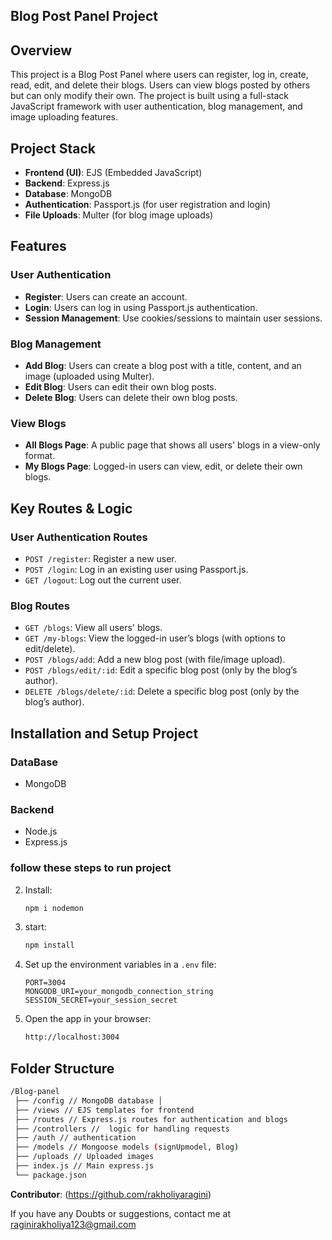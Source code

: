 ## Blog Post Panel Project

## Overview

This project is a Blog Post Panel where users can register, log in, create, read, edit, and delete their blogs. Users can view blogs posted by others but can only modify their own. The project is built using a full-stack JavaScript framework with user authentication, blog management, and image uploading features.

## Project Stack

- **Frontend (UI)**: EJS (Embedded JavaScript)
- **Backend**: Express.js
- **Database**: MongoDB
- **Authentication**: Passport.js (for user registration and login)
- **File Uploads**: Multer (for blog image uploads)

## Features

### User Authentication

- **Register**: Users can create an account.
- **Login**: Users can log in using Passport.js authentication.
- **Session Management**: Use cookies/sessions to maintain user sessions.

### Blog Management

- **Add Blog**: Users can create a blog post with a title, content, and an image (uploaded using Multer).
- **Edit Blog**: Users can edit their own blog posts.
- **Delete Blog**: Users can delete their own blog posts.

### View Blogs

- **All Blogs Page**: A public page that shows all users' blogs in a view-only format.
- **My Blogs Page**: Logged-in users can view, edit, or delete their own blogs.

## Key Routes & Logic

### User Authentication Routes

- `POST /register`: Register a new user.
- `POST /login`: Log in an existing user using Passport.js.
- `GET /logout`: Log out the current user.

### Blog Routes

- `GET /blogs`: View all users' blogs.
- `GET /my-blogs`: View the logged-in user’s blogs (with options to edit/delete).
- `POST /blogs/add`: Add a new blog post (with file/image upload).
- `POST /blogs/edit/:id`: Edit a specific blog post (only by the blog’s author).
- `DELETE /blogs/delete/:id`: Delete a specific blog post (only by the blog’s author).

## Installation and Setup Project

### DataBase

- MongoDB

### Backend
- Node.js
- Express.js

### follow these steps to run project

2. Install:

   ```bash
   npm i nodemon
   ```

2. start:

   ```bash
   npm install
   ```
3. Set up the environment variables in a `.env` file:

   ```plaintext
   PORT=3004
   MONGODB_URI=your_mongodb_connection_string
   SESSION_SECRET=your_session_secret
   ```

4. Open the app in your browser:
   ```bash
   http://localhost:3004
   ```

## Folder Structure

```bash
/Blog-panel
 ├── /config // MongoDB database │
 ├── /views // EJS templates for frontend
 ├── /routes // Express.js routes for authentication and blogs
 ├── /controllers //  logic for handling requests
 ├── /auth // authentication
 ├── /models // Mongoose models (signUpmodel, Blog)
 ├── /uploads // Uploaded images
 ├── index.js // Main express.js
 └── package.json
```

**Contributor**: (https://github.com/rakholiyaragini)

If you have any Doubts or suggestions,  contact me at raginirakholiya123@gmail.com


